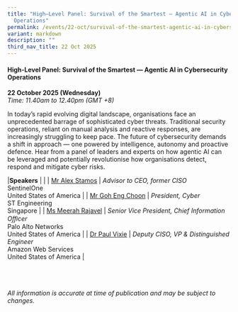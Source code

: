 ```yaml
---
title: "High–Level Panel: Survival of the Smartest – Agentic AI in Cybersecurity
  Operations"
permalink: /events/22-oct/survival-of-the-smartest-agentic-ai-in-cybersecurity-operations/
variant: markdown
description: ""
third_nav_title: 22 Oct 2025
---
```

#### **High-Level Panel: Survival of the Smartest — Agentic AI in Cybersecurity Operations**

**22 October 2025 (Wednesday)**  
*Time: 11.40am to 12.40pm (GMT +8)*

In today’s rapid evolving digital landscape, organisations face an unprecedented barrage of sophisticated cyber threats. Traditional security operations, reliant on manual analysis and reactive responses, are increasingly struggling to keep pace. The future of cybersecurity demands a shift in approach — one powered by intelligence, autonomy and proactive defence. Hear from a panel of leaders and experts on how agentic AI can be leveraged and potentially revolutionise how organisations detect, respond and mitigate cyber risks. 

|**Speakers**          |                                                              |
| [Mr Alex Stamos](/speakers/mr-alex-stamos/)  | *Advisor to CEO, former CISO* <br>SentinelOne<br>United States of America      |
| [Mr Goh Eng Choon](/speakers/mr-goh-eng-choon/)  | *President, Cyber*<br>ST Engineering <br>Singapore      |
| [Ms Meerah Rajavel](/speakers/ms-meerah-rajavel/)  | *Senior Vice President, Chief Information Oﬃcer* <br>Palo Alto Networks<br>United States of America      |
| [Dr Paul Vixie](/speakers/dr-paul-vixie/)  | *Deputy CISO, VP &amp; Distinguished Engineer* <br> Amazon Web Services<br>United States of America      |

<br><br><br>
*All information is accurate at time of publication and may be subject to changes.*